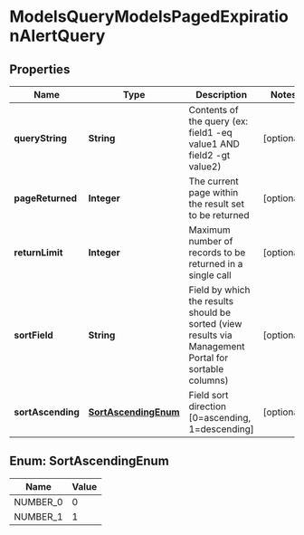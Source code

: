 

# ModelsQueryModelsPagedExpirationAlertQuery


## Properties

| Name | Type | Description | Notes |
|------------ | ------------- | ------------- | -------------|
|**queryString** | **String** | Contents of the query (ex: field1 -eq value1 AND field2 -gt value2) |  [optional] |
|**pageReturned** | **Integer** | The current page within the result set to be returned |  [optional] |
|**returnLimit** | **Integer** | Maximum number of records to be returned in a single call |  [optional] |
|**sortField** | **String** | Field by which the results should be sorted (view results via Management Portal for sortable columns) |  [optional] |
|**sortAscending** | [**SortAscendingEnum**](#SortAscendingEnum) | Field sort direction [0&#x3D;ascending, 1&#x3D;descending] |  [optional] |



## Enum: SortAscendingEnum

| Name | Value |
|---- | -----|
| NUMBER_0 | 0 |
| NUMBER_1 | 1 |



